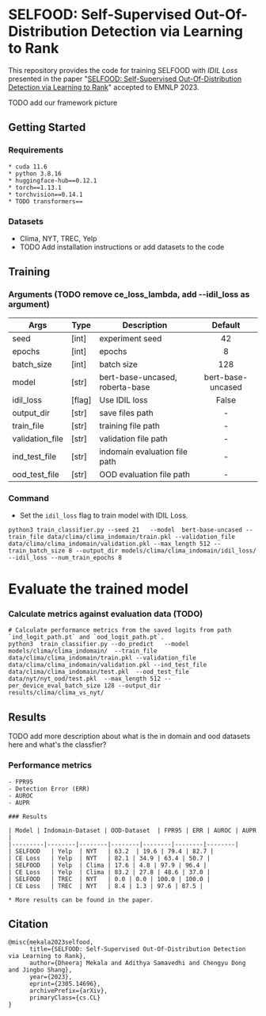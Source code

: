 # SELFOOD: Self-Supervised Out-Of-Distribution Detection via Learning to Rank
This repository provides the code for training SELFOOD with *IDIL Loss* presented in the paper "[SELFOOD: Self-Supervised Out-Of-Distribution Detection via Learning to Rank](https://arxiv.org/abs/2305.14696)" accepted to EMNLP 2023.

TODO add our framework picture

## Getting Started
### Requirements
```
* cuda 11.6
* python 3.8.16
* huggingface-hub==0.12.1
* torch==1.13.1
* torchvision==0.14.1 
* TODO transformers==
```
### Datasets
* Clima, NYT, TREC, Yelp
* TODO Add installation instructions or add datasets to the code

## Training
### Arguments (TODO remove ce_loss_lambda, add --idil_loss as argument)
| Args 	| Type 	| Description 	| Default|
|---------|--------|----------------------------------------------------|:-----:|
| seed 	| [int] 	| experiment seed | 42 |
| epochs 	| [int] 	| epochs | 8 |
| batch_size 	| [int] 	| batch size| 128|
| model 	| [str]	| bert-base-uncased, roberta-base | 	 bert-base-uncased |
| idil_loss 	| [flag] 	| Use IDIL loss | False	|
| output_dir 	| [str] 	| save files path	|  - |
| train_file 	| [str] 	| training file path	|  - |
| validation_file 	| [str] 	| validation file path	|  - |
| ind_test_file 	| [str] 	| indomain evaluation file path	|  - |
| ood_test_file 	| [str] 	| OOD evaluation file path	|  - |

### Command 
* Set the  `idil_loss` flag to train model with IDIL Loss.
``` 
python3 train_classifier.py --seed 21   --model  bert-base-uncased --train_file data/clima/clima_indomain/train.pkl --validation_file data/clima/clima_indomain/validation.pkl --max_length 512 --train_batch_size 8 --output_dir models/clima/clima_indomain/idil_loss/   --idil_loss --num_train_epochs 8 
```

[//]: # (## Train baseline models TODO no need of this)

[//]: # (* Remove the  `idil_loss` flag to train model with Cross-Entropy Loss.)

[//]: # ()
[//]: # (### Examples)

[//]: # (``` )

[//]: # (python3 train_classifier.py --seed 21   --model  bert-base-uncased --train_file data/clima/clima_indomain/train.pkl --validation_file data/clima/clima_indomain/validation.pkl --max_length 512 --train_batch_size 8 --output_dir models/clima/clima_indomain/ce_loss/   --with_wandb True --num_train_epochs 8 )

[//]: # (```)


#  Evaluate the trained model

### Calculate metrics against evaluation data (TODO)
``` 
# Calculate performance metrics from the saved logits from path `ind_logit_path.pt` and `ood_logit_path.pt`.
python3  train_classifier.py --do_predict   --model   models/clima/clima_indomain/  --train_file data/clima/clima_indomain/train.pkl --validation_file data/clima/clima_indomain/validation.pkl --ind_test_file data/clima/clima_indomain/test.pkl  --ood_test_file data/nyt/nyt_ood/test.pkl  --max_length 512 --per_device_eval_batch_size 128 --output_dir results/clima/clima_vs_nyt/  

``` 
## Results
TODO add more description about what is the in domain and ood datasets here and what's the classfier?
### Performance metrics
``` 
- FPR95
- Detection Error (ERR)
- AUROC
- AUPR

### Results 

| Model | Indomain-Dataset | OOD-Dataset  | FPR95 | ERR | AUROC | AUPR |
|---------|--------|--------|--------|--------|--------|--------|
| SELFOOD	| Yelp	| NYT	| 63.2  | 19.6 | 79.4 | 82.7 |
| CE Loss	| Yelp	| NYT	| 82.1 | 34.9 | 63.4 | 50.7 |
| SELFOOD	| Yelp	| Clima	| 17.6 | 4.8 | 97.9 | 96.4 |
| CE Loss	| Yelp	| Clima	| 83.2 | 27.8 | 48.6 | 37.0 |
| SELFOOD	| TREC	| NYT	| 0.0 | 0.0 | 100.0 | 100.0 |
| CE Loss	| TREC	| NYT	| 8.4 | 1.3 | 97.6 | 87.5 | 

* More results can be found in the paper.
```

## Citation
```
@misc{mekala2023selfood,
      title={SELFOOD: Self-Supervised Out-Of-Distribution Detection via Learning to Rank}, 
      author={Dheeraj Mekala and Adithya Samavedhi and Chengyu Dong and Jingbo Shang},
      year={2023},
      eprint={2305.14696},
      archivePrefix={arXiv},
      primaryClass={cs.CL}
}
```